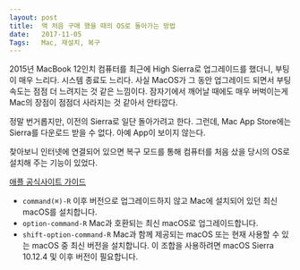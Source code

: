 ```yaml
---
layout: post
title:  맥 처음 구매 했을 때의 OS로 돌아가는 방법
date:   2017-11-05
Tags:   Mac, 재설치, 복구
---
```


2015년 MacBook 12인치 컴퓨터를 최근에 High Sierra로 업그레이드를 했더니, 부팅이 매우 느리다. 시스템 종료도 느리다. 사실 MacOS가 그 동안 업그레이드 되면서 부팅속도는 점점 더 느려지는 것 같은 느낌이다. 잠자기에서 깨어날 때에도 매우 버벅이는게 Mac의 장점이 점점더 사라지는 것 같아서 안타깝다.

정말 번거롭지만, 이전의 Sierra로 일단 돌아가려고 한다. 그런데, Mac App Store에는 Sierra를 다운로드 받을 수 없다. 아예 App이 보이지 않는다.

찾아보니 인터넷에 연결되어 있으면 복구 모드를 통해 컴퓨터를 처음 샀을 당시의 OS로 설치해 주는 기능이 있었다.

[애플 공식사이트 가이드](https://support.apple.com/ko-kr/HT204904)

- `command(⌘)-R`  이후 버전으로 업그레이드하지 않고 Mac에 설치되어 있던 최신 macOS를 설치합니다.
- `option-command-R`  Mac과 호환되는 최신 macOS로 업그레이드합니다.
- `shift-option-command-R`  Mac과 함께 제공되는 macOS 또는 현재 사용할 수 있는 macOS 중 최신 버전을 설치합니다. 이 조합을 사용하려면 macOS Sierra 10.12.4 및 이후 버전이 필요합니다.



 


